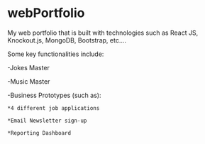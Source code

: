 # webPortfolio
My web portfolio that is built with technologies such as React JS, Knockout.js, MongoDB, Bootstrap, etc....

Some key functionalities include: 

  -Jokes Master

  -Music Master

  -Business Prototypes (such as):
  
    *4 different job applications
    
    *Email Newsletter sign-up
    
    *Reporting Dashboard

